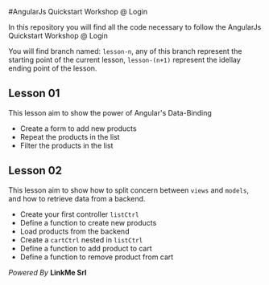 #AngularJs Quickstart Workshop @ Login

In this repository you will find all the code necessary to follow the AngularJs Quickstart Workshop @ Login

You will find branch named: `lesson-n`, any of this branch represent the starting point of the current lesson, `lesson-(n+1)` represent the idellay ending point of the lesson.

## Lesson 01

This lesson aim to show the power of Angular's Data-Binding

- Create a form to add new products
- Repeat the products in the list
- Filter the products in the list

## Lesson 02

This lesson aim to show how to split concern between `views` and `models`, and how to retrieve data from a backend.

- Create your first controller `listCtrl`
- Define a function to create new products
- Load products from the backend
- Create a `cartCtrl` nested in `listCtrl`
- Define a function to add product to cart
- Define a function to remove product from cart

_Powered By_
**LinkMe Srl**

